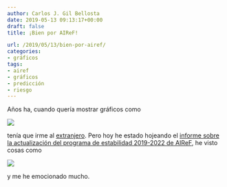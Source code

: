 ```yaml
---
author: Carlos J. Gil Bellosta
date: 2019-05-13 09:13:17+00:00
draft: false
title: ¡Bien por AIReF!

url: /2019/05/13/bien-por-airef/
categories:
- gráficos
tags:
- airef
- gráficos
- predicción
- riesgo
---
```


Años ha, cuando quería mostrar gráficos como

![](/wp-uploads/2014/12/Manski_figure1.png#center)

tenía que irme al [extranjero](https://www.datanalytics.com/2014/12/09/ruido-en-las-estadisticas-oficiales/). Pero hoy he estado hojeando el [informe sobre la actualización del programa de estabilidad 2019-2022 de AIReF](http://www.airef.es/wp-content/uploads/2019/05/informe-ape/190509.-Informes-APE-VF.pdf), he visto cosas como

![](/wp-uploads/2019/05/airef_prediccion.png#center)

y me he emocionado mucho.